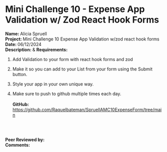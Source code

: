 # <b>Mini Challenge 10 - Expense App Validation w/ Zod React Hook Forms</b>


<b>Name: </b> Alicia Spruell<br>
<b>Project: </b>Mini Challenge 10 Expense App Validation w/zod react hook forms<br>
<b>Date: </b> 06/12/2024 <br>
<strong>Description: </strong> & <b>Requirements: </b><br>

1. Add Validation to your form with react hook forms and zod

2. Make it so you can add  to your List from your form using the Submit button.

3. Style your app in your own unique way.

4. Make sure to push to github multiple times each day.
<br><br>
<strong>GitHub: </strong>https://github.com/Raquelbateman/SpruellAMC10ExpenseForm/tree/main<br><br>
<br>


<b>Peer Reviewed by: </b> <br>
<b>Comments: </b>  

